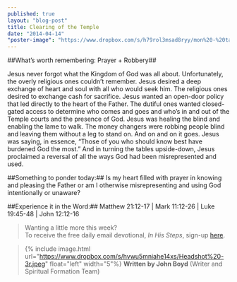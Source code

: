```yaml
---
published: true
layout: "blog-post"
title: Clearing of the Temple
date: "2014-04-14"
"poster-image": "https://www.dropbox.com/s/h79rol3msad8ryy/mon%20-%20table.jpg"
---
```


##What’s worth remembering: Prayer + Robbery##

Jesus never forgot what the Kingdom of God was all about.  Unfortunately, the overly religious ones couldn’t remember.  Jesus desired a deep exchange of heart and soul with all who would seek him.  The religious ones desired to exchange cash for sacrifice.  Jesus wanted an open-door policy that led directly to the heart of the Father.  The dutiful ones wanted closed-gated access to determine who comes and goes and who’s in and out of the Temple courts and the presence of God.  Jesus was healing the blind and enabling the lame to walk.  The money changers were robbing people blind and leaving them without a leg to stand on.  And on and on it goes.  Jesus was saying, in essence, “Those of you who should know best have burdened God the most.”  And in turning the tables upside-down, Jesus proclaimed a reversal of all the ways God had been misrepresented and used.    

##Something to ponder today:##
Is my heart filled with prayer in knowing and pleasing the Father or am I otherwise misrepresenting and using God intentionally or unaware?

##Experience it in the Word:##
Matthew 21:12-17 | Mark 11:12-26 | Luke 19:45-48 | John 12:12-16

>Wanting a little more this week?  
To receive the free daily email devotional, *In His Steps*, sign-up <a href="https://interland3.donorperfect.net/weblink/weblink.aspx?name=kbm&id=39" target="_blank">here</a>.

>{% include image.html url="https://www.dropbox.com/s/hvwu5mniahe14xs/Headshot%20-3r.jpeg" float="left" width="5"%} **Written by John Boyd**  (Writer and Spiritual Formation Team)